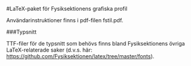 #LaTeX-paket för Fysiksektionens grafiska profil

Användarinstruktioner finns i pdf-filen fstil.pdf.

###Typsnitt

TTF-filer för de typsnitt som behövs finns bland Fysiksektionens övriga LaTeX-relaterade saker (d.v.s. här: https://github.com/Fysiksektionen/latex/tree/master/fonts).
